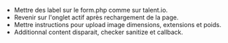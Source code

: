 - Mettre des label sur le form.php comme sur talent.io.
- Revenir sur l'onglet actif après rechargement de la page.
- Mettre instructions pour upload image dimensions, extensions et poids.
- Additionnal content disparait, checker sanitize et callback.
